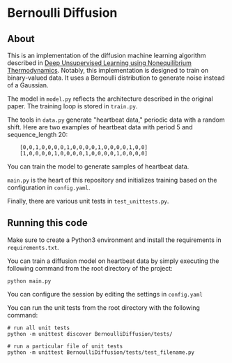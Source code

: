# Bernoulli Diffusion

## About

This is an implementation of the diffusion machine learning algorithm described in [Deep Unsupervised Learning using Nonequilibrium Thermodynamics](https://arxiv.org/abs/1503.03585). Notably, this implementation is designed to train on binary-valued data. It uses a Bernoulli distribution to generate noise instead of a Gaussian.

The model in `model.py` reflects the architecture described in the original paper. The training loop is stored in `train.py`.

The tools in `data.py` generate "heartbeat data," periodic data with a random shift. Here are two examples of heartbeat data with period 5 and sequence_length 20:
```
    [0,0,1,0,0,0,0,1,0,0,0,0,1,0,0,0,0,1,0,0]
    [1,0,0,0,0,1,0,0,0,0,1,0,0,0,0,1,0,0,0,0]
```
You can train the model to generate samples of heartbeat data.

`main.py` is the heart of this repository and initializes training based on the configuration in `config.yaml`.

Finally, there are various unit tests in `test_unittests.py`.

## Running this code

Make sure to create a Python3 environment and install the requirements in `requirements.txt`.

You can train a diffusion model on heartbeat data by simply executing the following command from the root directory of the project:

```
python main.py
```

You can configure the session by editing the settings in `config.yaml`

You can run the unit tests from the root directory with the following command:

```
# run all unit tests
python -m unittest discover BernoulliDiffusion/tests/

# run a particular file of unit tests
python -m unittest BernoulliDiffusion/tests/test_filename.py
```
